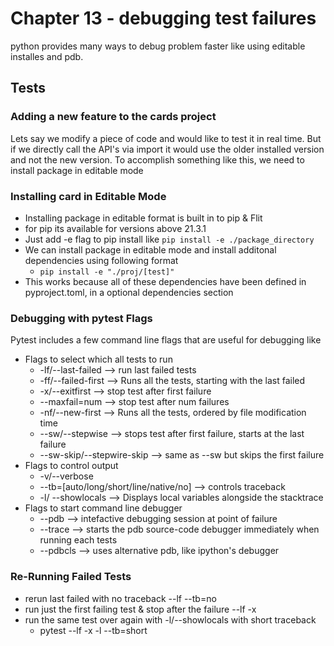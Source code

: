 # Chapter 13 - debugging test failures

python provides many ways to debug problem faster like using editable installes and pdb.

## Tests

### Adding a new feature to the cards project

Lets say we modify a piece of code and would like to test it in real time. But if we directly call the API's via import it would use the older installed version and not the new version. To accomplish something like this, we need to install package in editable mode

### Installing card in Editable Mode

* Installing package in editable format is built in to pip & Flit
* for pip its available for versions above 21.3.1
* Just add -e flag to pip install like `pip install -e ./package_directory`
* We can install package in editable mode and install additonal dependencies using following format
  * `pip install -e "./proj/[test]"`
* This works because all of these dependencies have been defined in pyproject.toml, in a optional dependencies section

### Debugging with pytest Flags

Pytest includes a few command line flags that are useful for debugging like

* Flags to select which all tests to run
  * -lf/--last-failed --> run last failed tests
  * -ff/--failed-first --> Runs all the tests, starting with the last failed
  * -x/--exitfirst --> stop test after first failure
  * --maxfail=num --> stop test after num failures
  * -nf/--new-first --> Runs all the tests, ordered by file modification time
  * --sw/--stepwise --> stops test after first failure, starts at the last failure
  * --sw-skip/--stepwire-skip --> same as --sw but skips the first failure
* Flags to control output
  * -v/--verbose
  * --tb=[auto/long/short/line/native/no] --> controls traceback
  * -l/ --showlocals --> Displays local variables alongside the stacktrace
* Flags to start command line debugger
  * --pdb --> intefactive debugging session at point of failure
  * --trace --> starts the pdb source-code debugger immediately when running each tests
  * --pdbcls --> uses alternative pdb, like ipython's debugger

### Re-Running Failed Tests

* rerun last failed with no traceback --lf --tb=no
* run just the first failing test & stop after the failure --lf -x
* run the same test over again with -l/--showlocals with short traceback
  * pytest --lf -x -l --tb=short
